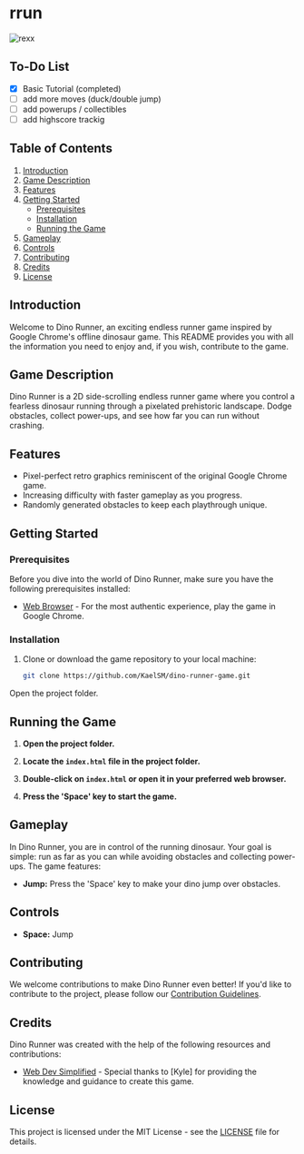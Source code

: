 # rrun

![rexx](https://github.com/KaelSM/rrun/assets/113145289/1a5118c7-db6d-4ff6-bda3-87c2f8fff65f)

## To-Do List

- [x] Basic Tutorial (completed)
- [ ] add more moves (duck/double jump)
- [ ] add powerups / collectibles
- [ ] add highscore trackig

## Table of Contents

1. [Introduction](#introduction)
2. [Game Description](#game-description)
3. [Features](#features)
4. [Getting Started](#getting-started)
    - [Prerequisites](#prerequisites)
    - [Installation](#installation)
    - [Running the Game](#running-the-game)
5. [Gameplay](#gameplay)
6. [Controls](#controls)
7. [Contributing](#contributing)
8. [Credits](#credits)
9. [License](#license)

## Introduction

Welcome to Dino Runner, an exciting endless runner game inspired by Google Chrome's offline dinosaur game. This README provides you with all the information you need to enjoy and, if you wish, contribute to the game.

## Game Description

Dino Runner is a 2D side-scrolling endless runner game where you control a fearless dinosaur running through a pixelated prehistoric landscape. Dodge obstacles, collect power-ups, and see how far you can run without crashing.

## Features

- Pixel-perfect retro graphics reminiscent of the original Google Chrome game.
- Increasing difficulty with faster gameplay as you progress.
- Randomly generated obstacles to keep each playthrough unique.


## Getting Started

### Prerequisites

Before you dive into the world of Dino Runner, make sure you have the following prerequisites installed:

- [Web Browser](https://www.google.com/chrome/) - For the most authentic experience, play the game in Google Chrome.

### Installation

1. Clone or download the game repository to your local machine:

   ```bash
   git clone https://github.com/KaelSM/dino-runner-game.git
   
Open the project folder.

## Running the Game

1. **Open the project folder.**

2. **Locate the `index.html` file in the project folder.**

3. **Double-click on `index.html` or open it in your preferred web browser.**

4. **Press the 'Space' key to start the game.**

## Gameplay

In Dino Runner, you are in control of the running dinosaur. Your goal is simple: run as far as you can while avoiding obstacles and collecting power-ups. The game features:

- **Jump:** Press the 'Space' key to make your dino jump over obstacles.

## Controls

- **Space:** Jump

## Contributing

We welcome contributions to make Dino Runner even better! If you'd like to contribute to the project, please follow our [Contribution Guidelines](CONTRIBUTING.md).

## Credits

Dino Runner was created with the help of the following resources and contributions:

- [Web Dev Simplified](https://www.youtube.com/@WebDevSimplified) - Special thanks to [Kyle] for providing the knowledge and guidance to create this game.

## License

This project is licensed under the MIT License - see the [LICENSE](LICENSE) file for details.

